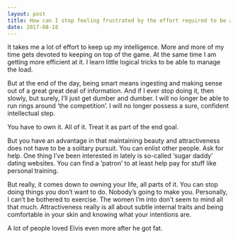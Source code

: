 ```yaml
---
layout: post
title: How can I stop feeling frustrated by the effort required to be an attractive person?
date: 2017-08-18
---
```


<p>It takes me a lot of effort to keep up my intelligence. More and more of my time gets devoted to keeping on top of the game. At the same time I am getting more efficient at it. I learn little logical tricks to be able to manage the load.</p><p>But at the end of the day, being smart means ingesting and making sense out of a great great deal of information. And if I ever stop doing it, then slowly, but surely, I’ll just get dumber and dumber. I will no longer be able to run rings around ‘the competition’. I will no longer possess a sure, confident intellectual step.</p><p>You have to own it. All of it. Treat it as part of the end goal.</p><p>But you have an advantage in that maintaining beauty and attractiveness does not have to be a solitary pursuit. You can enlist other people. Ask for help. One thing I’ve been interested in lately is so-called ‘sugar daddy’ dating websites. You can find a ‘patron’ to at least help pay for stuff like personal training.</p><p>But really, it comes down to owning your life, all parts of it. You can stop doing things you don’t want to do. Nobody’s going to make you. Personally, I can’t be bothered to exercise. The women I’m into don’t seem to mind all that much. Attractiveness really is all about subtle internal traits and being comfortable in your skin and knowing what your intentions are.</p><p>A lot of people loved Elvis even more after he got fat.</p>
